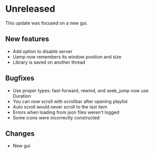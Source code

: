 # Unreleased
This update was focused on a new gui.

## New features
- Add option to disable server
- Uamp now remembers its window position and size
- Library is saved on another thread

## Bugfixes
- Use proper types: fast-forward, rewind, and seek_jump now use Duration
- You can now scroll with scrollbar after opening playlist
- Auto scroll would never scroll to the last item
- Errors when loading from json files weren't logged
- Some icons were incorrectly constructed

## Changes
- New gui
